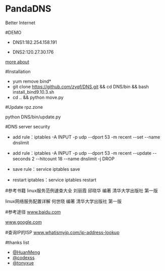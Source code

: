 # PandaDNS
Better Internet

#DEMO

* DNS1:182.254.158.191

* DNS2:120.27.30.176

[more about](http://dns.pandadns.xyz/)

#Installation
* yum remove bind*
* git clone https://github.com/zyqf/DNS.git  && cd DNS/bin && bash install_bind9.10.3.sh
*  cd .. && python move.py

#Update rpz.zone

python DNS/bin/update.py

#DNS server security

* add rule：iptables -A INPUT -p udp --dport 53 -m recent --set --name dnslimit

* add rule：iptables -A INPUT -p udp --dport 53 -m recent --update --seconds 2 --hitcount 18 --name dnslimit -j DROP

* save rule：service iptables save

* restart iptables：service iptables restart



#参考书籍
linux服务范例速查大全 刘丽霞 邱晓华 编著  清华大学出版社 第一版

linux网络服务配置详解 何世晓 编著 清华大学出版社  第一版

#参考途径
www.baidu.com

www.google.com

#查询IP的ISP
www.whatismyip.com/ip-address-lookup

#thanks list
* [@HuanMeng](https://github.com/HuanMeng0)
* [@codexss](https://github.com/codexss)
* [@tonyxue](https://github.com/tonyxue)
